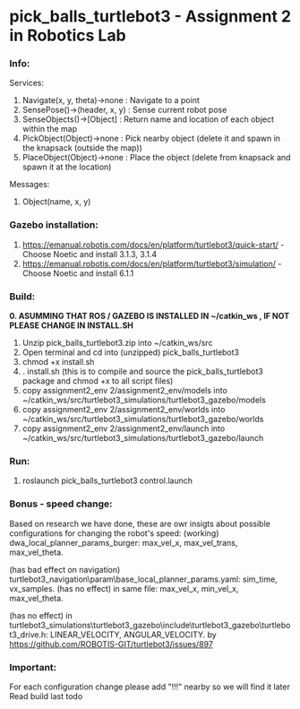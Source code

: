 # pick_balls_turtlebot3 - Assignment 2 in Robotics Lab

### Info:
Services:
1. Navigate(x, y, theta)->none		: Navigate to a point
2. SensePose()->(header, x, y)		: Sense current robot pose
3. SenseObjects()->[Object]	      : Return name and location of each object within the map
4. PickObject(Object)->none	      : Pick nearby object (delete it and spawn in the knapsack (outside the map))
5. PlaceObject(Object)->none	: Place the object (delete from knapsack and spawn it at the location)

Messages:
1. Object(name, x, y)

### Gazebo installation:
1. https://emanual.robotis.com/docs/en/platform/turtlebot3/quick-start/ - Choose Noetic and install 3.1.3, 3.1.4
2. https://emanual.robotis.com/docs/en/platform/turtlebot3/simulation/ - Choose Noetic and install 6.1.1

### Build:
**0. ASUMMING THAT ROS / GAZEBO IS INSTALLED IN ~/catkin_ws , IF NOT PLEASE CHANGE IN INSTALL.SH**
1. Unzip pick_balls_turtlebot3.zip into ~/catkin_ws/src
2. Open terminal and cd into (unzipped) pick_balls_turtlebot3
3. chmod +x install.sh
4. . install.sh (this is to compile and source the pick_balls_turtlebot3 package and chmod +x to all script files)
5. copy assignment2_env 2/assignment2_env/models into ~/catkin_ws/src/turtlebot3_simulations/turtlebot3_gazebo/models
6. copy assignment2_env 2/assignment2_env/worlds into ~/catkin_ws/src/turtlebot3_simulations/turtlebot3_gazebo/worlds
7. copy assignment2_env 2/assignment2_env/launch into ~/catkin_ws/src/turtlebot3_simulations/turtlebot3_gazebo/launch

### Run:
1. roslaunch pick_balls_turtlebot3 control.launch


### Bonus - speed change:
Based on research we have done, these are owr insigts about possible configurations for changing the robot's speed:
(working) dwa_local_planner_params_burger:
	max_vel_x, max_vel_trans, max_vel_theta.

(has bad effect on navigation) turtlebot3_navigation\param\base_local_planner_params.yaml:
	sim_time, vx_samples.
(has no effect) in same file:
	max_vel_x, min_vel_x, max_vel_theta.

(has no effect) in turtlebot3_simulations\turtlebot3_gazebo\include\turtlebot3_gazebo\turtlebot3_drive.h:
	LINEAR_VELOCITY, ANGULAR_VELOCITY. 
	by https://github.com/ROBOTIS-GIT/turtlebot3/issues/897


### Important:
For each configuration change please add "!!!" nearby so we will find it later
Read build last todo
